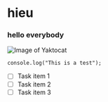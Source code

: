 # hieu
### hello everybody
![Image of Yaktocat](https://octodex.github.com/images/yaktocat.png)
```
console.log("This is a test");
```
- [ ] Task item 1
- [ ] Task item 2
- [ ] Task item 3
